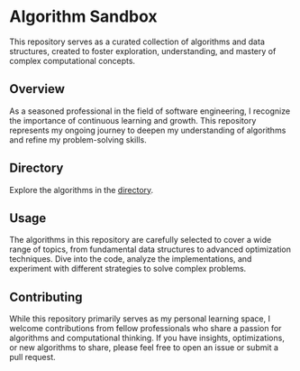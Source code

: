 # Algorithm Sandbox

This repository serves as a curated collection of algorithms and data structures, created to foster exploration, understanding, and mastery of complex computational concepts.

## Overview

As a seasoned professional in the field of software engineering, I recognize the importance of continuous learning and growth. This repository represents my ongoing journey to deepen my understanding of algorithms and refine my problem-solving skills.

## Directory

Explore the algorithms in the [directory](/DIRECTORY.md).

## Usage

The algorithms in this repository are carefully selected to cover a wide range of topics, from fundamental data structures to advanced optimization techniques. Dive into the code, analyze the implementations, and experiment with different strategies to solve complex problems.

## Contributing

While this repository primarily serves as my personal learning space, I welcome contributions from fellow professionals who share a passion for algorithms and computational thinking. If you have insights, optimizations, or new algorithms to share, please feel free to open an issue or submit a pull request. 

